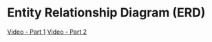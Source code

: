 # Entity Relationship Diagram (ERD)

[Video - Part 1](https://www.youtube.com/watch?v=QpdhBUYk7Kk)
[Video - Part 2](https://www.youtube.com/watch?v=-CuY5ADwn24)